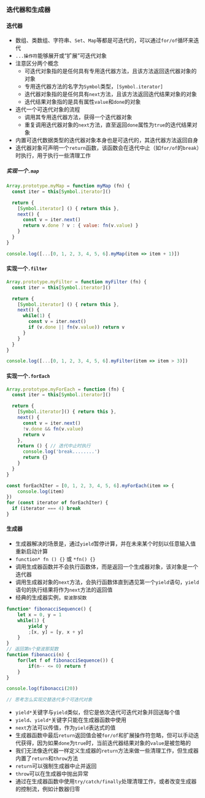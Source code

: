 ### 迭代器和生成器

#### 迭代器
- 数组、类数组、字符串、`Set`、`Map`等都是可迭代的，可以通过`for/of`循环来迭代
- `...操作符`能够展开或“扩展”可迭代对象
- 注意区分两个概念
  - 可迭代对象指的是任何具有专用迭代器方法，且该方法返回迭代器对象的对象
  - 专用迭代器方法的名字为`Symbol`类型，`[Symbol.iterator]`
  - 迭代器对象指的是任何具有`next`方法，且该方法返回迭代结果对象的对象
  - 迭代结果对象指的是具有属性`value`和`done`的对象
- 迭代一个可迭代对象的流程
  - 调用其专用迭代器方法，获得一个迭代器对象
  - 重复调用迭代器对象的`next`方法，直至返回`done`属性为`true`的迭代结果对象
- 内置可迭代数据类型的迭代器对象本身也是可迭代的，其迭代器方法返回自身
- 迭代器对象可声明一个`return`函数，该函数会在迭代中止（如`for/of`的`break`）时执行，用于执行一些清理工作

##### 实现一个`.map`
```js
Array.prototype.myMap = function myMap (fn) {
  const iter = this[Symbol.iterator]()

  return {
    [Symbol.iterator] () { return this },
    next() {
      const v = iter.next()
      return v.done ? v : { value: fn(v.value) }
    }
  }
}

console.log([...[0, 1, 2, 3, 4, 5, 6].myMap(item => item + 1)])
```

#### 实现一个`.filter`
```js
Array.prototype.myFilter = function myFilter (fn) {
  const iter = this[Symbol.iterator]()

  return {
    [Symbol.iterator] () { return this },
    next() {
      while(1) {
        const v = iter.next()
        if (v.done || fn(v.value)) return v
      }
    }
  }
}

console.log([...[0, 1, 2, 3, 4, 5, 6].myFilter(item => item > 3)])
```

#### 实现一个`.forEach`
```js
Array.prototype.myForEach = function (fn) {
  const iter = this[Symbol.iterator]()

  return {
    [Symbol.iterator]() { return this },
    next() {
      const v = iter.next()
      !v.done && fn(v.value)
      return v
    },
    return () { // 迭代中止时执行
      console.log('break........')
      return {}
    }
  }
}

const forEachIter = [0, 1, 2, 3, 4, 5, 6].myForEach(item => {
	console.log(item)
})
for (const iterator of forEachIter) {
  if (iterator === 4) break
}
```

#### 生成器
- 生成器解决的场景是，通过`yield`暂停计算，并在未来某个时刻以任意输入值重新启动计算
- `function* fn () {}` 或 `*fn() {}`
- 调用生成器函数并不会执行函数体，而是返回一个生成器对象，该对象是一个迭代器
- 调用生成器对象的`next`方法，会执行函数体直到遇见第一个`yield`语句，`yield`语句的执行结果将作为`next`方法的返回值
- 经典的生成器实例，`斐波那契数`
```js
function* fibonacciSequence() {
	let x = 0, y = 1
	while(1) {
		yield y
		;[x, y] = [y, x + y]
	}
}
// 返回第n个斐波那契数
function fibonacci(n) {
	for(let f of fibonacciSequence()) {
		if(n-- <= 0) return f
	}
}

console.log(fibonacci(20))

// 思考怎么实现交替迭代多个可迭代对象
```
- `yield*`关键字与`yield`类似，但它是依次迭代可迭代对象并回送每个值
- `yield`、`yield*`关键字只能在生成器函数中使用
- `next`方法可以传值，作为`yield`表达式的值
- 生成器函数中最后`return`返回值会被`for/of`和扩展操作符忽略，但可以手动迭代获得，因为如果`done`为`true`时，当前迭代器结果对象的`value`是被忽略的
- 我们无法像迭代器一样定义生成器的`return`方法来做一些清理工作，但生成器内置了`return`和`throw`方法
- `return`可以强制生成器中止并返回
- `throw`可以在生成器中抛出异常
- 通过在生成器函数中使用`try/catch/finally`处理清理工作，或者改变生成器的控制流，例如计数器归零